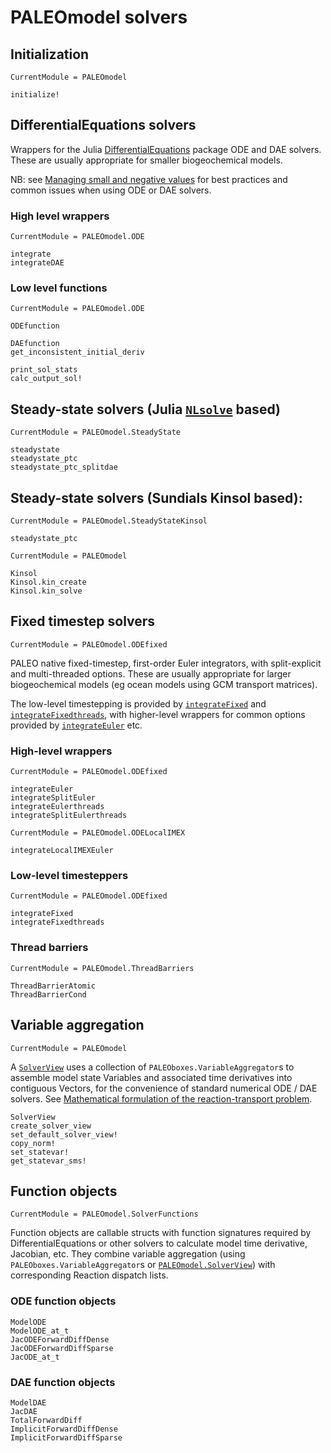 

# PALEOmodel solvers

## Initialization
```@meta
CurrentModule = PALEOmodel
```
```@docs
initialize!
```

## DifferentialEquations solvers

Wrappers for the Julia [DifferentialEquations](https://github.com/SciML/DifferentialEquations.jl) package ODE and DAE solvers.  These are usually appropriate for smaller biogeochemical models.

NB: see [Managing small and negative values](@ref) for best practices and common issues when using ODE or DAE solvers.

### High level wrappers
```@meta
CurrentModule = PALEOmodel.ODE
```
```@docs
integrate
integrateDAE
```

### Low level functions
```@meta
CurrentModule = PALEOmodel.ODE
```
```@docs
ODEfunction

DAEfunction
get_inconsistent_initial_deriv

print_sol_stats
calc_output_sol!
```

## Steady-state solvers (Julia [`NLsolve`](https://github.com/JuliaNLSolvers/NLsolve.jl) based)
```@meta
CurrentModule = PALEOmodel.SteadyState
```
```@docs
steadystate
steadystate_ptc
steadystate_ptc_splitdae
```

## Steady-state solvers (Sundials Kinsol based):
```@meta
CurrentModule = PALEOmodel.SteadyStateKinsol
```
```@docs
steadystate_ptc
```
```@meta
CurrentModule = PALEOmodel
```
```@docs
Kinsol
Kinsol.kin_create
Kinsol.kin_solve
```

## Fixed timestep solvers
```@meta
CurrentModule = PALEOmodel.ODEfixed
```
PALEO native fixed-timestep, first-order Euler integrators, with split-explicit and multi-threaded options.
These are usually appropriate for larger biogeochemical models (eg ocean models using GCM transport matrices).

The low-level timestepping is provided by [`integrateFixed`](@ref) and [`integrateFixedthreads`](@ref), 
with higher-level wrappers for common options provided by [`integrateEuler`](@ref) etc.

### High-level wrappers
```@meta
CurrentModule = PALEOmodel.ODEfixed
```
```@docs
integrateEuler
integrateSplitEuler
integrateEulerthreads
integrateSplitEulerthreads
```
```@meta
CurrentModule = PALEOmodel.ODELocalIMEX
```
```@docs
integrateLocalIMEXEuler
```
### Low-level timesteppers
```@meta
CurrentModule = PALEOmodel.ODEfixed
```
```@docs
integrateFixed
integrateFixedthreads
```

### Thread barriers
```@meta
CurrentModule = PALEOmodel.ThreadBarriers
```
```@docs
ThreadBarrierAtomic
ThreadBarrierCond
```

## Variable aggregation
```@meta
CurrentModule = PALEOmodel
```
A [`SolverView`](@ref) uses a collection of `PALEOboxes.VariableAggregator`s to assemble model state Variables and associated time derivatives into contiguous Vectors, for the convenience of standard numerical ODE / DAE solvers.  See [Mathematical formulation of the reaction-transport problem](@ref). 
```@docs
SolverView
create_solver_view
set_default_solver_view!
copy_norm!
set_statevar!
get_statevar_sms!
```

## Function objects
```@meta
CurrentModule = PALEOmodel.SolverFunctions
```
Function objects are callable structs with function signatures required by DifferentialEquations or other solvers to calculate
model time derivative, Jacobian, etc.
They combine variable aggregation (using `PALEOboxes.VariableAggregator`s or [`PALEOmodel.SolverView`](@ref)) with corresponding
Reaction dispatch lists.

### ODE function objects
```@docs
ModelODE
ModelODE_at_t
JacODEForwardDiffDense
JacODEForwardDiffSparse
JacODE_at_t
```

### DAE function objects
```@docs
ModelDAE
JacDAE
TotalForwardDiff
ImplicitForwardDiffDense
ImplicitForwardDiffSparse
```